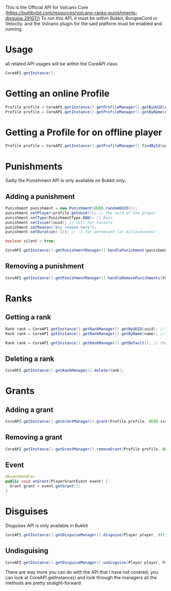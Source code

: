 This is the Official API for Volcano Core (https://builtbybit.com/resources/volcano-ranks-punishments-disguise.29107/)
To run this API, it must be within Bukkit, BungeeCord or Velocity. and the Volcano plugin for the said platform must be enabled and running.

# Usage
all related API usages will be within the CoreAPI class

```java
CoreAPI.getInstance();
```

# Getting an online Profile

```java
Profile profile = CoreAPI.getInstance().getProfileManager().getByUUID(uuid); // using uuids
Profile profile = CoreAPI.getInstance().getProfileManager().getByName(name); // using player names
```

# Getting a Profile for on offline player

```java
Profile profile = CoreAPI.getInstance().getProfileManager().findById(uuid);
```

# Punishments
Sadly the Punishment API is only available on Bukkit only.

## Adding a punishment

```java
Punishment punishment = new Punishment(UUID.randomUUID());
punishment.setPlayer(profile.getUuid()); // the uuid of the player
punishment.setType(PunishmentType.BAN); // Bans
punishment.setIssuer(uuid); // null for Console
punishment.setReason("Any reason here");
punishment.setDuration(-1)); // -1 for permenant (in milliseconds)

boolean silent = true;

CoreAPI.getInstance().getPunishmentManager().handlePunishment(punishment, silent);
```

## Removing a punishment

```java
CoreAPI.getInstance().getPunishmentManager().handleRemovePunishments(Profile profile, Profile remover, String reason, Punishment punishment, boolean silent);
```

# Ranks

## Getting a rank

```java
Rank rank = CoreAPI.getInstance().getRankManager().getByUUID(uuid); // using uuids
Rank rank = CoreAPI.getInstance().getRankManager().getByName(name); // using names

Rank rank = CoreAPI.getInstance().getRankManager().getDefault(); // the default rank
```

## Deleting a rank

```java
CoreAPI.getInstance().getRankManager().delete(rank);
```

# Grants

## Adding a grant

```java
CoreAPI.getInstance().getGrantManager().grant(Profile profile, UUID issuer, ServerScope scope, Rank rank, long durationMillis, String reason, Server currentServer);
```

## Removing a grant

```java
CoreAPI.getInstance().getGrantManager().removeGrant(Profile profile, UUID remover, Grant grant);
```

## Event

```java
@EventHandler
public void onGrant(PlayerGrantEvent event) {
  Grant grant = event.getGrant();
}
```

# Disguises
Disguises API is only available in Bukkit

```java
CoreAPI.getInstance().getDisguiseManager().disguise(Player player, String user, Rank rank);
```

## Undisguising

```java
CoreAPI.getInstance().getDisguiseManager().undisguise(Player player, Profile profiler);
```

There are way more you can do with the API that I have not covered, you can look at CoreAPI.getInstance() and look through the managers 
all the methods are pretty straight-forward.
